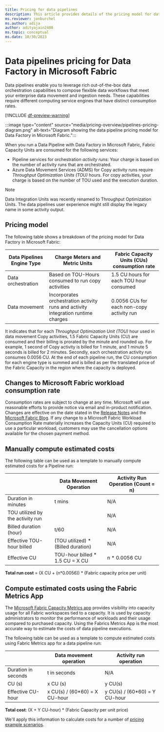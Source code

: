 ```yaml
---
title: Pricing for data pipelines
description: This article provides details of the pricing model for data pipelines for Data Factory in Microsoft Fabric.
ms.reviewer: jonburchel
ms.author: adija
author: adityajain2408
ms.topic: conceptual
ms.date: 10/30/2023
---
```


# Data pipelines pricing for Data Factory in Microsoft Fabric

Data pipelines enable you to leverage rich out-of-the-box data orchestration capabilities to compose flexible data workflows that meet your enterprise data movement and ingestion needs. These capabilities require different computing service engines that have distinct consumption rates.

[!INCLUDE [df-preview-warning](includes/data-factory-preview-warning.md)]

:::image type="content" source="media/pricing-overview/pipelines-pricing-diagram.png" alt-text="Diagram showing the data pipeline pricing model for Data Factory in Microsoft Fabric.":::

When you run a Data Pipeline with Data Factory in Microsoft Fabric, Fabric Capacity Units are consumed for the following services:

- Pipeline services for orchestration _activity runs_: Your charge is based on the number of activity runs that are orchestrated.
- Azure Data Movement Services (ADMS) for Copy activity runs require _Throughput Optimization Units (TOU)_ hours. For copy activities, your charge is based on the number of TOU used and the execution duration.

> [!NOTE]
> Data Integration Units was recently renamed to Throughput Optimization Units. The data pipelines user experience might still display the legacy name in some activity output.

## Pricing model

The following table shows a breakdown of the pricing model for Data Factory in Microsoft Fabric:

|Data Pipelines Engine Type  |Charge Meters and Metric Units  |Fabric Capacity Units (CUs) consumption rate  |
|---------|---------|---------|
|Data orchestration    | Based on TOU-Hours consumed to run copy activities        | 1.5 CU hours for each TOU hour consumed   |
|Data movement     |  Incorporates orchestration activity runs and activity integration runtime charges       | 0.0056 CUs for each non-copy activity run |

It indicates that for each _Throughput Optimization Unit (TOU)_ hour used in data movement Copy activities, 1.5 Fabric Capacity Units (CU) are consumed and their billing is prorated by the minute and rounded up. For example, 1 second of Copy activity is billed for 1 minute, and 1 minute 5 seconds is billed for 2 minutes. Secondly, each orchestration activity run consumes 0.0056 CU. At the end of each pipeline run, the CU consumption for each engine type is summed and is billed as per the translated price of the Fabric Capacity in the region where the capacity is deployed.

## Changes to Microsoft Fabric workload consumption rate

Consumption rates are subject to change at any time. Microsoft will use reasonable efforts to provide notice via email and in-product notification. Changes are effective on the date stated in the [Release Notes](/release-plan/) and the [Microsoft Fabric Blog](https://blog.fabric.microsoft.com/en-US/blog/). If any change to a Microsoft Fabric Workload Consumption Rate materially increases the Capacity Units (CU) required to use a particular workload, customers may use the cancellation options available for the chosen payment method.  

## Manually compute estimated costs

The following table can be used as a template to manually compute estimated costs for a Pipeline run:

|  |Data Movement Operation  |Activity Run Operation (Count = n)  |
|---------|---------|---------|
|Duration in minutes     | t mins        | N/A        |
|TOU utilized by the activity run     |         | N/A         |
|Billed duration (hour)     | t/60        | N/A         |
|Effective TOU-hour billed     | (TOU utilized) * (Billed duration)        | N/A        |
|Effective CU     | TOU-hour billed * 1.5 CU = X CU        | n * 0.0056 CU        |

**Total run cost** = (X CU + (n*0.0056)) * (Fabric capacity price per unit)

## Compute estimated costs using the Fabric Metrics App

The [Microsoft Fabric Capacity Metrics app](../enterprise/metrics-app.md) provides visibility into capacity usage for all Fabric workspaces tied to a capacity. It is used by capacity administrators to monitor the performance of workloads and their usage compared to purchased capacity. Using the Fabrics Metrics App is the most accurate way to estimate the costs of data pipeline executions.

The following table can be used as a template to compute estimated costs using Fabric Metrics app for a data pipeline run:

|  | Data movement operation  |Activity run operation  |
|---------|---------|---------|
|Duration in seconds     |  t in seconds       | N/A         |
|CU (s)     | x CU (s)    |  y CU(s)       |
|Effective CU-hour     | x CU(s) / (60*60) = X CU-hour    | y CU(s) / (60*60) = Y CU-hour        |

**Total cost**: (X + Y CU-hour) * (Fabric Capacity per unit price)

We'll apply this information to calculate costs for a number of [pricing example scenarios](pricing-overview.md#pricing-examples). 